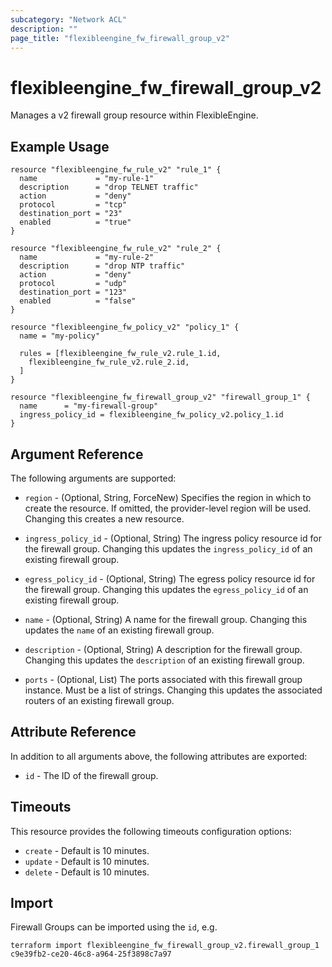 ```yaml
---
subcategory: "Network ACL"
description: ""
page_title: "flexibleengine_fw_firewall_group_v2"
---
```


# flexibleengine_fw_firewall_group_v2

Manages a v2 firewall group resource within FlexibleEngine.

## Example Usage

```hcl
resource "flexibleengine_fw_rule_v2" "rule_1" {
  name             = "my-rule-1"
  description      = "drop TELNET traffic"
  action           = "deny"
  protocol         = "tcp"
  destination_port = "23"
  enabled          = "true"
}

resource "flexibleengine_fw_rule_v2" "rule_2" {
  name             = "my-rule-2"
  description      = "drop NTP traffic"
  action           = "deny"
  protocol         = "udp"
  destination_port = "123"
  enabled          = "false"
}

resource "flexibleengine_fw_policy_v2" "policy_1" {
  name = "my-policy"

  rules = [flexibleengine_fw_rule_v2.rule_1.id,
    flexibleengine_fw_rule_v2.rule_2.id,
  ]
}

resource "flexibleengine_fw_firewall_group_v2" "firewall_group_1" {
  name      = "my-firewall-group"
  ingress_policy_id = flexibleengine_fw_policy_v2.policy_1.id
}
```

## Argument Reference

The following arguments are supported:

* `region` - (Optional, String, ForceNew) Specifies the region in which to create the resource.
  If omitted, the provider-level region will be used. Changing this creates a new resource.

* `ingress_policy_id` - (Optional, String) The ingress policy resource id for the firewall group. Changing
  this updates the `ingress_policy_id` of an existing firewall group.

* `egress_policy_id` - (Optional, String) The egress policy resource id for the firewall group. Changing
  this updates the `egress_policy_id` of an existing firewall group.

* `name` - (Optional, String) A name for the firewall group. Changing this
  updates the `name` of an existing firewall group.

* `description` - (Optional, String) A description for the firewall group. Changing this
  updates the `description` of an existing firewall group.

* `ports` - (Optional, List) The ports associated with this firewall group instance.
  Must be a list of strings. Changing this updates the associated routers of an existing firewall group.

## Attribute Reference

In addition to all arguments above, the following attributes are exported:

* `id` - The ID of the firewall group.

## Timeouts

This resource provides the following timeouts configuration options:

* `create` - Default is 10 minutes.
* `update` - Default is 10 minutes.
* `delete` - Default is 10 minutes.

## Import

Firewall Groups can be imported using the `id`, e.g.

```shell
terraform import flexibleengine_fw_firewall_group_v2.firewall_group_1 c9e39fb2-ce20-46c8-a964-25f3898c7a97
```
